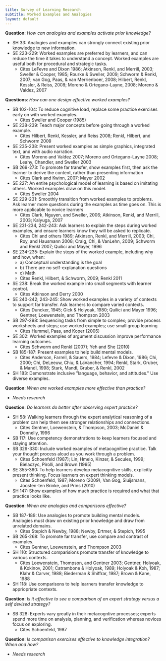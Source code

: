 ```yaml
---
title: Survey of Learning Research
subtitle: Worked Examples and Analogies
layout: default
---
```


**Question**: _How can analogies and examples activate prior knowledge?_

- SH 33: Analogies and examples can strongly connect existing prior knowledge to new information.
- SE 223-229: Worked examples are preferred by learners, and can reduce the time it takes to understand a concept. Worked examples are useful both for procedural and strategic tasks.
    - Cites  LeFevre and Dixon 1986; Atkinson, Renkl, and Merrill, 2003; Sweller & Cooper, 1985; Rourke & Sweller, 2009; Schworm & Renkl, 2007; van Gog, Paas, & van Merrienboer, 2008; Hilbert, Renkl, Kessler, & Reiss, 2008; Moreno & Ortegano-Layne, 2008; Moreno & Valdez, 2007

**Questions**: _How can one design effective worked examples?_

- SB 102-104: To reduce cognitive load, replace some practice exercises early on with worked examples.
    - Cites Sweller and Cooper (1985)
- SE 238-239: Teach major concepts before going through a worked example.
    - Cites Hilbert, Renkl, Kessler, and Reiss 2008; Renkl, Hilbert, and Schworm 2009
- SE 235-238: Present worked examples as simple graphics, integrated text, and with audio narration.
    - Cites Moreno and Valdez 2007; Moreno and Ortegano-Layne 2008; Leahy, Chandler, and Sweller 2003
- SB 269-273: To promote far transfer, show examples first, then ask the learner to derive the content, rather than presenting information
    - Cites Clark and Kwinn, 2007; Mayer 2002
- SE 227: An entire psychological model of learning is based on imitating others. Worked examples draw on this model.
    - Cites Sweller 2004
- SE 229-231: Smoothly transition from worked examples to problems. Ask learner more questions during the examples as time goes on. This is more applicable to novice learners
    - Cites Clark, Nguyen, and Sweller, 2006; Atkinson, Renkl, and Merrill, 2003; Kalyuga, 2007
- SE 231-234, 242-243: Ask learners to explain the steps during worked examples, and ensure learners know they will be asked to replicate.
    - Cites Chi and others 1989; Atkinson, Renkl, and Merrill, 2003; Chi, Roy, and Hausmann 2008; Craig, Chi, & VanLehn, 2009; Schworm and Renkl 2007; Quilici and Mayer, 1996
- SE 234-235: Explain the steps of the worked example, including why and how, when:
    - a) Conceptual understanding is the goal
    - b) There are no self-explanation questions
    - c) Math
    - Cites Renkl, Hilbert, & Schworm, 2009; Renkl 2011
- SE 238: Break the worked example into small segments with learner control.
    - Cites Atkinson and Derry 2000
- SE 240-242; 243-245: Show worked examples in a variety of contexts to support far transfer. Ask learners to compare varied contexts.
    - Cites Duncker, 1945; Gick & Holyoak, 1980; Quilici and Mayer 1996; Gentner, Loewenstein, and Thompson 2003
- SB 297-298: Sequencing tasks from simple to complex; provide process worksheets and steps; use worked examples; use small group learning
    - Cites Hummel, Paas, and Koper (2006)
- SE 302: Worked examples of argument discussion improve performance learning outcomes.
    - Cites Schworm and Renkl (2007); Yeh and She (2010)
- SB 185-187: Present examples to help build mental models.
    - Cites Anderson, Farrell, & Sauers, 1984; Lefevre & Dixon, 1986; Chi, 2000; Chi, DeLeeuw, Chiu, & LaVancher, 1994; Renkl, Stark, Gruber, & Mandl, 1998; Stark, Mandl, Gruber, & Renkl, 2002
- SH 183: Demonstrate inclusive "language, behavior, and attitudes." Use diverse examples.

**Question**: _When are worked examples more effective than practice?_

- _Needs research_

**Question**: _Do learners do better after observing expert practice?_

- SH 58: Walking learners through the expert analytical reasoning of a problem can help them see stronger relationships and connections.
    - Cites Gentner, Loewenstein, & Thompson, 2003; McDaniel & Donnelly, 1996
- SB 117: Use competency demonstrations to keep learners focused and staying attention.
- SB 329-330: Include worked examples of metacognitive practice. Talk your thought process aloud as you work through a problem.
    - Cites Schoenfeld (1987); Lin, Hmelo, Kinzer, & Secules, 1999; Bielaczyc, Pirolli, and Brown (1995)
- SE 355-360: To help learners develop metacognitive skills, explicitly present thinking. Focus learners on expert thinking models.
    - Cites Schoenfeld, 1987; Moreno (2009); Van Gog, Sluijsmans, Joosten-ten Brinke, and Prins (2010)
- SH 147: Show examples of how much practice is required and what that practice looks like.


**Question**: _When are analogies and comparisons effective?_

- SB 187-189: Use analogies to promote building mental models. Analogies must draw on existing prior knowledge and draw from unrelated domains.
    - Cites Stepich & Newby, 1988; Newby, Ertmer, & Stepich, 1995
- SB 265-268: To promote far transfer, use compare and contrast of examples.
    - Cites Gentner, Loewenstein, and Thompson 2003
- SH 110: Structured comparisions promote transfer of knowledge to various contexts.
    - Cites Loewenstein, Thompson, and Gentner 2003; Gentner, Holyoak, & Kokinov, 2001; Catrambone & Holyoak, 1989; Holyoak & Koh, 1987; Klahr & Carver, 1988; Biederman & Shiffrar, 1987; Brown & Kane, 1988
- SH 118: Use comparisons to help learners transfer knowledge to appriopriate contexts.


**Question**: _Is it effective to see a comparison of an expert strategy versus a self devised strategy?_

- SB 328: Experts vary greatly in their metacogntive processes; experts spend more time on analysis, planning, and verification whereas novices focus on exploring.
    - Cites Schoenfeld, 1987

**Question**: _Is comparison exercises effective to knowledge integration? When and how?_

- _Needs research_
